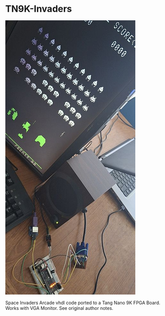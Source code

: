 # TN9K-Invaders
![Model](TN9K-Invaders.jpg)

Space Invaders Arcade vhdl code ported to a Tang Nano 9K FPGA Board. Works with VGA Monitor. See original author notes.
